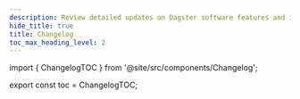 ```yaml
---
description: Review detailed updates on Dagster software features and improvements.
hide_title: true
title: Changelog
toc_max_heading_level: 2
---
```


import { ChangelogTOC } from '@site/src/components/Changelog';

<Changelog />

export const toc = ChangelogTOC;

